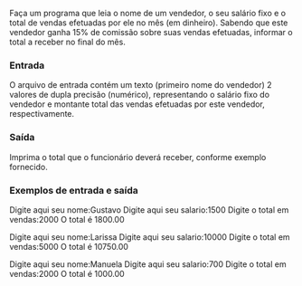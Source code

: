 Faça um programa que leia o nome de um vendedor, o seu salário fixo e o total de vendas efetuadas por ele no mês (em dinheiro). Sabendo que este vendedor ganha 15% de comissão sobre suas vendas efetuadas, informar o total a receber no final do mês.

### Entrada
O arquivo de entrada contém um texto (primeiro nome do vendedor)
 2 valores de dupla precisão (numérico), representando o salário fixo do vendedor e montante total das vendas efetuadas por este vendedor, respectivamente.

### Saída
Imprima o total que o funcionário deverá receber, conforme exemplo fornecido.

### Exemplos de entrada e saída
Digite aqui seu nome:Gustavo
Digite aqui seu salario:1500
Digite o total em vendas:2000
O total é 1800.00

Digite aqui seu nome:Larissa
Digite aqui seu salario:10000
Digite o total em vendas:5000
O total é 10750.00

Digite aqui seu nome:Manuela
Digite aqui seu salario:700
Digite o total em vendas:2000
O total é 1000.00
